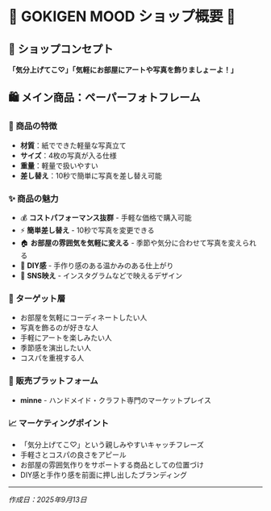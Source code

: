 # 🌟 GOKIGEN MOOD ショップ概要 🌟

## 🎯 ショップコンセプト
**「気分上げてこ♡」「気軽にお部屋にアートや写真を飾りましょーよ！」**

## 🛍️ メイン商品：ペーパーフォトフレーム

### 📸 商品の特徴
- **材質**：紙でできた軽量な写真立て
- **サイズ**：4枚の写真が入る仕様
- **重量**：軽量で扱いやすい
- **差し替え**：10秒で簡単に写真を差し替え可能

### ✨ 商品の魅力
- 💰 **コストパフォーマンス抜群** - 手軽な価格で購入可能
- ⚡ **簡単差し替え** - 10秒で写真を変更できる
- 🏠 **お部屋の雰囲気を気軽に変える** - 季節や気分に合わせて写真を変えられる
- 🎨 **DIY感** - 手作り感のある温かみのある仕上がり
- 📱 **SNS映え** - インスタグラムなどで映えるデザイン

### 🎨 ターゲット層
- お部屋を気軽にコーディネートしたい人
- 写真を飾るのが好きな人
- 手軽にアートを楽しみたい人
- 季節感を演出したい人
- コスパを重視する人

### 🏪 販売プラットフォーム
- **minne** - ハンドメイド・クラフト専門のマーケットプレイス

### 📈 マーケティングポイント
- 「気分上げてこ♡」という親しみやすいキャッチフレーズ
- 手軽さとコスパの良さをアピール
- お部屋の雰囲気作りをサポートする商品としての位置づけ
- DIY感と手作り感を前面に押し出したブランディング

---

*作成日：2025年9月13日*
